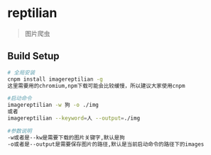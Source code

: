 # reptilian

> 图片爬虫

## Build Setup

``` bash
# 全局安装
cnpm install imagereptilian -g
这里需要用的chromium,npm下载可能会比较缓慢，所以建议大家使用cnpm

#启动命令
imagereptilian -w 狗 -o ./img
或者
imagereptilian --keyword=人 --output=./img

#参数说明
-w或者是--kw是需要下载的图片关键字,默认是狗
-o或者是--output是需要保存图片的路径,默认是当前启动命令的路径下的images
```
